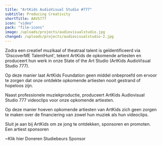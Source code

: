 ```yaml
---
title: "ArtKids AudioVisual Studio #777"
subtitle: Producing Creativity
shortTitle: AAVS777
icon: "video"
pack: "file-icons"
image: /uploads/projects/audiovisualstudio.jpg
changed: /uploads/projects/audiovisualstudio-2.jpg
---
```

Zodra een creatief muzikaal of theatraal talent is geïdentificeerd via 'DiscoverME TalentHunt', tekent ArtKids de opkomende artiesten en produceert hun werk in onze State of the Art Studio (ArtKids AudioVisual Studio 777).

Op deze manier laat ArtKids Foundation geen middel onbeproefd om ervoor te zorgen dat onze ontdekte opkomende artiesten nooit gestrand of hopeloos zijn.

Naast professionele muziekproductie, produceert ArtKids Audiovisual Studio 777 videoclips voor onze opkomende artiesten.

Op deze manier hoeven opkomende artiesten van ArtKids zich geen zorgen te maken over de financiering van zowel hun muziek als hun videoclips.

Sluit je aan bij ArtKids om ze jong te ontdekken, sponsoren en promoten. Een artiest sponsoren

~Klik hier
Doneren
Studiebeurs
Sponsor